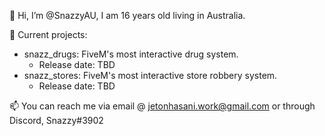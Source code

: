 👋 Hi, I’m @SnazzyAU, I am 16 years old living in Australia.

🔨 Current projects:
- snazz_drugs: FiveM's most interactive drug system.
   - Release date: TBD
- snazz_stores: FiveM's most interactive store robbery system.
   - Release date: TBD

📫 You can reach me via email @ jetonhasani.work@gmail.com or through Discord, Snazzy#3902
